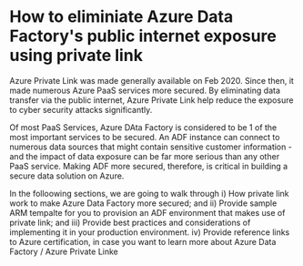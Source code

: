 # How to eliminiate Azure Data Factory's public internet exposure using private link

Azure Private Link was made generally available on Feb 2020.  Since then, it made numerous Azure PaaS services more secured.  By eliminating data transfer via the public internet, Azure Private Link help reduce the exposure to cyber security attacks significantly.

Of most PaaS Services, Azure DAta Factory is considered to be 1 of the most important services to be secured. An ADF instance can connect to numerous data sources that might contain sensitive customer information - and the impact of data exposure can be far more serious than any other PaaS service.  Making ADF more secured, therefore, is critical in building a secure data solution on Azure.

In the folloowing sections, we are going to walk through
i) How private link work to make Azure Data Factory more secured; and
ii) Provide sample ARM tempalte for you to provision an ADF environment that makes use of private link; and
iii) Provide best practices and considerations of implementing it in your production environment.
iv) Provide reference links to Azure certification, in case you want to learn more about Azure Data Factory / Azure Private Linke







